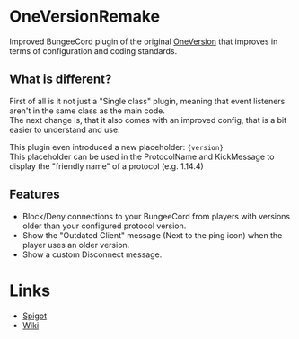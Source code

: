 [OneVersion]: https://github.com/johnnywoof/OneVersion
[Spigot]: https://spigotmc.org/resources/71727/
[Wiki]: https://github.com/Andre601/OneVersionRemake/wiki

# OneVersionRemake
Improved BungeeCord plugin of the original [OneVersion] that improves in terms of configuration and coding standards.

## What is different?
First of all is it not just a "Single class" plugin, meaning that event listeners aren't in the same class as the main code.  
The next change is, that it also comes with an improved config, that is a bit easier to understand and use.

This plugin even introduced a new placeholder: `{version}`  
This placeholder can be used in the ProtocolName and KickMessage to display the "friendly name" of a protocol (e.g. 1.14.4)

## Features
- Block/Deny connections to your BungeeCord from players with versions older than your configured protocol version.
- Show the "Outdated Client" message (Next to the ping icon) when the player uses an older version.
- Show a custom Disconnect message.

# Links
- [Spigot]
- [Wiki]